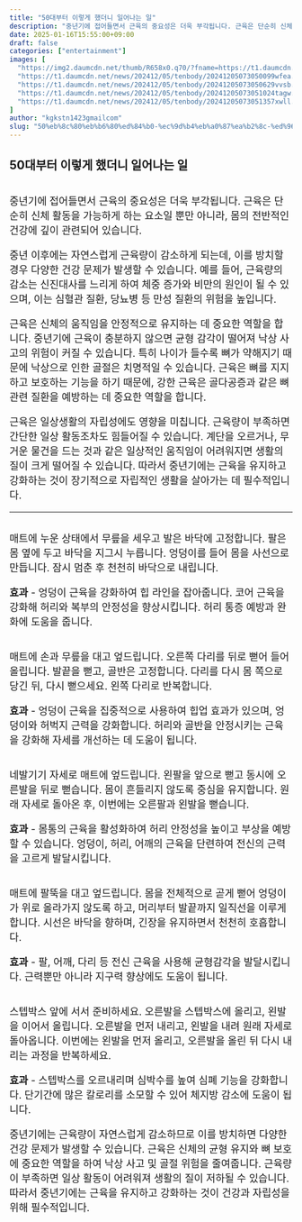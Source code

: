 ```yaml
---
title: "50대부터 이렇게 했더니 일어나는 일"
description: "중년기에 접어들면서 근육의 중요성은 더욱 부각됩니다. 근육은 단순히 신체 활동을 가능하게 하는 요소일 뿐만 아니라, 몸의 전반적인 건강에 깊이 관련되어 있습니다."
date: 2025-01-16T15:55:00+09:00
draft: false
categories: ["entertainment"]
images: [
  "https://img2.daumcdn.net/thumb/R658x0.q70/?fname=https://t1.daumcdn.net/news/202412/05/tenbody/20241205073049724nlkm.jpg"
  "https://t1.daumcdn.net/news/202412/05/tenbody/20241205073050099wfea.gif"
  "https://t1.daumcdn.net/news/202412/05/tenbody/20241205073050629vvsb.gif"
  "https://t1.daumcdn.net/news/202412/05/tenbody/20241205073051024tagw.gif"
  "https://t1.daumcdn.net/news/202412/05/tenbody/20241205073051357xwll.gif"
]
author: "kgkstn1423gmailcom"
slug: "50%eb%8c%80%eb%b6%80%ed%84%b0-%ec%9d%b4%eb%a0%87%ea%b2%8c-%ed%96%88%eb%8d%94%eb%8b%88-%ec%9d%bc%ec%96%b4%eb%82%98%eb%8a%94-%ec%9d%bc"
---
```


<h2 >50대부터 이렇게 했더니 일어나는 일</h2> <figure ><img src="https://img2.daumcdn.net/thumb/R658x0.q70/?fname=https://t1.daumcdn.net/news/202412/05/tenbody/20241205073049724nlkm.jpg" alt=""/></figure> <p style="font-size:18px">중년기에 접어들면서 근육의 중요성은 더욱 부각됩니다. 근육은 단순히 신체 활동을 가능하게 하는 요소일 뿐만 아니라, 몸의 전반적인 건강에 깊이 관련되어 있습니다.</p> <p style="font-size:18px">중년 이후에는 자연스럽게 근육량이 감소하게 되는데, 이를 방치할 경우 다양한 건강 문제가 발생할 수 있습니다. 예를 들어, 근육량의 감소는 신진대사를 느리게 하여 체중 증가와 비만의 원인이 될 수 있으며, 이는 심혈관 질환, 당뇨병 등 만성 질환의 위험을 높입니다.</p> <p style="font-size:18px">근육은 신체의 움직임을 안정적으로 유지하는 데 중요한 역할을 합니다. 중년기에 근육이 충분하지 않으면 균형 감각이 떨어져 낙상 사고의 위험이 커질 수 있습니다. 특히 나이가 들수록 뼈가 약해지기 때문에 낙상으로 인한 골절은 치명적일 수 있습니다. 근육은 뼈를 지지하고 보호하는 기능을 하기 때문에, 강한 근육은 골다공증과 같은 뼈 관련 질환을 예방하는 데 중요한 역할을 합니다.</p> <p style="font-size:18px">근육은 일상생활의 자립성에도 영향을 미칩니다. 근육량이 부족하면 간단한 일상 활동조차도 힘들어질 수 있습니다. 계단을 오르거나, 무거운 물건을 드는 것과 같은 일상적인 움직임이 어려워지면 생활의 질이 크게 떨어질 수 있습니다. 따라서 중년기에는 근육을 유지하고 강화하는 것이 장기적으로 자립적인 생활을 살아가는 데 필수적입니다.</p> <hr /> <figure ><img src="https://t1.daumcdn.net/news/202412/05/tenbody/20241205073050099wfea.gif" alt=""/></figure> <p style="font-size:18px">매트에 누운 상태에서 무릎을 세우고 발은 바닥에 고정합니다. 팔은 몸 옆에 두고 바닥을 지그시 누릅니다. 엉덩이를 들어 몸을 사선으로 만듭니다. 잠시 멈춘 후 천천히 바닥으로 내립니다.</p> <p style="font-size:18px"><strong>효과</strong> - 엉덩이 근육을 강화하여 힙 라인을 잡아줍니다. 코어 근육을 강화해 허리와 복부의 안정성을 향상시킵니다. 허리 통증 예방과 완화에 도움을 줍니다.</p> <figure ><img src="https://t1.daumcdn.net/news/202412/05/tenbody/20241205073050629vvsb.gif" alt=""/></figure> <p style="font-size:18px">매트에 손과 무릎을 대고 엎드립니다. 오른쪽 다리를 뒤로 뻗어 들어 올립니다. 발끝을 뻗고, 골반은 고정합니다. 다리를 다시 몸 쪽으로 당긴 뒤, 다시 뻗으세요. 왼쪽 다리로 반복합니다.</p> <p style="font-size:18px"><strong>효과</strong> - 엉덩이 근육을 집중적으로 사용하여 힙업 효과가 있으며, 엉덩이와 허벅지 근력을 강화합니다. 허리와 골반을 안정시키는 근육을 강화해 자세를 개선하는 데 도움이 됩니다.</p> <figure ><img src="https://t1.daumcdn.net/news/202412/05/tenbody/20241205073051024tagw.gif" alt=""/></figure> <p style="font-size:18px">네발기기 자세로 매트에 엎드립니다. 왼팔을 앞으로 뻗고 동시에 오른발을 뒤로 뻗습니다. 몸이 흔들리지 않도록 중심을 유지합니다. 원래 자세로 돌아온 후, 이번에는 오른팔과 왼발을 뻗습니다.</p> <p style="font-size:18px"><strong>효과</strong> - 몸통의 근육을 활성화하여 허리 안정성을 높이고 부상을 예방할 수 있습니다. 엉덩이, 허리, 어깨의 근육을 단련하여 전신의 근력을 고르게 발달시킵니다.</p> <figure ><img src="https://t1.daumcdn.net/news/202412/05/tenbody/20241205073051357xwll.gif" alt=""/></figure> <p style="font-size:18px">매트에 팔뚝을 대고 엎드립니다. 몸을 전체적으로 곧게 뻗어 엉덩이가 위로 올라가지 않도록 하고, 머리부터 발끝까지 일직선을 이루게 합니다. 시선은 바닥을 향하며, 긴장을 유지하면서 천천히 호흡합니다.</p> <p style="font-size:18px"><strong>효과</strong> - 팔, 어깨, 다리 등 전신 근육을 사용해 균형감각을 발달시킵니다. 근력뿐만 아니라 지구력 향상에도 도움이 됩니다.</p> <figure ><img src="https://t1.daumcdn.net/news/202412/05/tenbody/20241205073051624gpuo.gif" alt=""/></figure> <p style="font-size:18px">스텝박스 앞에 서서 준비하세요. 오른발을 스텝박스에 올리고, 왼발을 이어서 올립니다. 오른발을 먼저 내리고, 왼발을 내려 원래 자세로 돌아옵니다. 이번에는 왼발을 먼저 올리고, 오른발을 올린 뒤 다시 내리는 과정을 반복하세요.</p> <p style="font-size:18px"><strong>효과</strong> - 스텝박스를 오르내리며 심박수를 높여 심폐 기능을 강화합니다. 단기간에 많은 칼로리를 소모할 수 있어 체지방 감소에 도움이 됩니다.</p> <p style="font-size:18px">중년기에는 근육량이 자연스럽게 감소하므로 이를 방치하면 다양한 건강 문제가 발생할 수 있습니다. 근육은 신체의 균형 유지와 뼈 보호에 중요한 역할을 하여 낙상 사고 및 골절 위험을 줄여줍니다. 근육량이 부족하면 일상 활동이 어려워져 생활의 질이 저하될 수 있습니다. 따라서 중년기에는 근육을 유지하고 강화하는 것이 건강과 자립성을 위해 필수적입니다.</p>